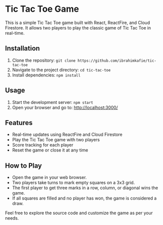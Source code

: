 # Tic Tac Toe Game

This is a simple Tic Tac Toe game built with React, ReactFire, and Cloud Firestore. It allows two players to play the classic game of Tic Tac Toe in real-time.

## Installation

1. Clone the repository: `git clone https://github.com/ibrahimkafie/tic-tac-toe`
2. Navigate to the project directory: `cd tic-tac-toe`
3. Install dependencies: `npm install`

## Usage

1. Start the development server: `npm start`
2. Open your browser and go to: [http://localhost:3000/](http://localhost:3000/)

## Features

- Real-time updates using ReactFire and Cloud Firestore
- Play the Tic Tac Toe game with two players
- Score tracking for each player
- Reset the game or close it at any time

## How to Play
- Open the game in your web browser.
- Two players take turns to mark empty squares on a 3x3 grid.
- The first player to get three marks in a row, column, or diagonal wins the game.
- If all squares are filled and no player has won, the game is considered a draw.


Feel free to explore the source code and customize the game as per your needs.
